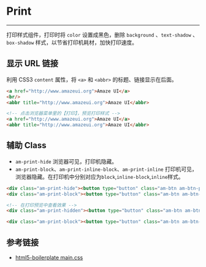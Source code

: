 # Print
---

打印样式组件，打印时将 `color` 设置成黑色，删除 `background` 、`text-shadow` 、`box-shadow` 样式，以节省打印机耗材，加快打印速度。

## 显示 URL 链接

利用 CSS3 `content` 属性，将 `<a>` 和 `<abbr>` 的标题、链接显示在后面。

`````html
<a href="http://www.amazeui.org">Amaze UI</a>
<br/>
<abbr title="http://www.amazeui.org">Amaze UI</abbr>
`````

```html
<!-- 点击浏览器菜单里的【打印】，预览打印样式 -->
<a href="http://www.amazeui.org">Amaze UI</a>
<abbr title="http://www.amazeui.org">Amaze UI</abbr>
```

## 辅助 Class

- `am-print-hide` 浏览器可见，打印机隐藏。
- `am-print-block`、`am-print-inline-block`、`am-print-inline` 打印机可见，浏览器隐藏。在打印机中分别对应为`block`,`inline-block`,`inline`样式。


`````html
<div class="am-print-hide"><button type="button" class="am-btn am-btn-primary am-btn-block">浏览器可见，打印机不可见</button></div>
<div class="am-print-block"><button type="button" class="am-btn am-btn-primary am-btn-block">打印机可见，浏览器不可见</button></div>
`````

```html
<!-- 在打印预览中查看效果 -->
<div class="am-print-hidden"><button type="button" class="am-btn am-btn-primary am-btn-block">浏览器可见，打印机不可见</button></div>

<div class="am-print-block"><button type="button" class="am-btn am-btn-primary am-btn-block">打印机可见，浏览器不可见</button></div>
```

## 参考链接

- [html5-boilerplate main.css](https://github.com/h5bp/html5-boilerplate/blob/master/src/css/main.css)
